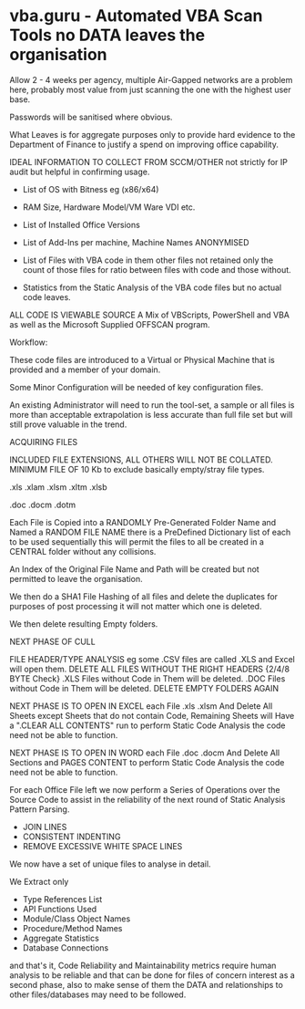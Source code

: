 # vba.guru - Automated VBA Scan Tools no DATA leaves the organisation

Allow 2 - 4 weeks per agency, multiple Air-Gapped networks are a problem here, probably most value from just scanning the one with the highest user base.


Passwords will be sanitised where obvious.

What Leaves is for aggregate purposes only to provide hard evidence to the Department of Finance to justify a spend on improving office capability.


IDEAL INFORMATION TO COLLECT FROM SCCM/OTHER not strictly for IP audit but helpful in confirming usage.

- List of OS with Bitness eg (x86/x64)
- RAM Size, Hardware Model/VM Ware VDI etc.
- List of Installed Office Versions
- List of Add-Ins per machine, Machine Names ANONYMISED



- List of Files with VBA code in them other files not retained only the count of those files for ratio between files with code and those without.
- Statistics from the Static Analysis of the VBA code files but no actual code leaves.


ALL CODE IS VIEWABLE SOURCE A Mix of VBScripts, PowerShell and VBA as well as the Microsoft Supplied OFFSCAN program.

Workflow:

These code files are introduced to a Virtual or Physical Machine that is provided and a member of your domain.

Some Minor Configuration will be needed of key configuration files.

An existing Administrator will need to run the tool-set, a sample or all files is more than acceptable extrapolation is less accurate than full
file set but will still prove valuable in the trend.



ACQUIRING FILES

INCLUDED FILE EXTENSIONS, ALL OTHERS WILL NOT BE COLLATED.
MINIMUM FILE OF 10 Kb to exclude basically empty/stray file types.

.xls
.xlam
.xlsm
.xltm
.xlsb

.doc
.docm
.dotm

Each File is Copied into a RANDOMLY Pre-Generated Folder Name and Named a RANDOM FILE NAME there is a PreDefined Dictionary list of each
to be used sequentially this will permit the files to all be created in a CENTRAL folder without any collisions.

An Index of the Original File Name and Path will be created but not permitted to leave the organisation.

We then do a SHA1 File Hashing of all files and delete the duplicates for purposes of post processing it will not matter which one is deleted.

We then delete resulting Empty folders.

NEXT PHASE OF CULL

FILE HEADER/TYPE ANALYSIS eg some .CSV files are called .XLS and Excel will open them.
DELETE ALL FILES WITHOUT THE RIGHT HEADERS {2/4/8 BYTE Check}
.XLS Files without Code in Them will be deleted.
.DOC Files without Code in Them will be deleted.
DELETE EMPTY FOLDERS AGAIN

NEXT PHASE IS TO OPEN IN EXCEL each File
.xls
.xlsm
And Delete All Sheets except Sheets that do not contain Code, Remaining Sheets
will Have a ".CLEAR ALL CONTENTS" run to perform Static Code Analysis the code need
not be able to function.

NEXT PHASE IS TO OPEN IN WORD each File
.doc
.docm
And Delete All Sections and PAGES CONTENT to perform Static Code Analysis the code need not be able to function.

For each Office File left we now perform a Series of Operations over the Source Code to assist in the reliability of
the next round of Static Analysis Pattern Parsing.
- JOIN LINES
- CONSISTENT INDENTING
- REMOVE EXCESSIVE WHITE SPACE LINES

We now have a set of unique files to analyse in detail.

We Extract only
- Type References List
- API Functions Used
- Module/Class Object Names
- Procedure/Method Names
- Aggregate Statistics
- Database Connections

and that's it, Code Reliability and Maintainability metrics require human analysis to be reliable and that can be done for files of concern interest as a second phase,
also to make sense of them the DATA and relationships to other files/databases may need to be followed.


